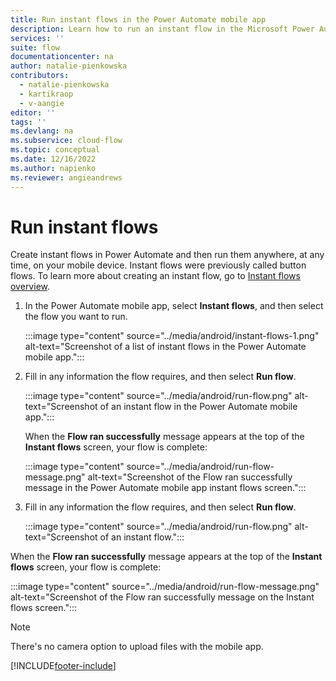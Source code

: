 ```yaml
---
title: Run instant flows in the Power Automate mobile app
description: Learn how to run an instant flow in the Microsoft Power Automate mobile app for Android and the Power Automate mobile app for iOS.
services: ''
suite: flow
documentationcenter: na
author: natalie-pienkowska
contributors:
  - natalie-pienkowska
  - kartikraop
  - v-aangie
editor: ''
tags: ''
ms.devlang: na
ms.subservice: cloud-flow
ms.topic: conceptual
ms.date: 12/16/2022
ms.author: napienko
ms.reviewer: angieandrews
---
```


# Run instant flows

Create instant flows in Power Automate and then run them anywhere, at any time, on your mobile device. Instant flows were previously called button flows. To learn more about creating an instant flow, go to [Instant flows overview](/articles/introduction-to-button-flows.md).

1. In the Power Automate mobile app, select **Instant flows**, and then select the flow you want to run.

    :::image type="content" source="../media/android/instant-flows-1.png" alt-text="Screenshot of a list of instant flows in the Power Automate mobile app.":::

1. Fill in any information the flow requires, and then select **Run flow**.

    :::image type="content" source="../media/android/run-flow.png" alt-text="Screenshot of an instant flow in the Power Automate mobile app.":::

    When the **Flow ran successfully** message appears at the top of the **Instant flows** screen, your flow is complete:

    :::image type="content" source="../media/android/run-flow-message.png" alt-text="Screenshot of the Flow ran successfully message in the Power Automate mobile app instant flows screen.":::

1. Fill in any information the flow requires, and then select **Run flow**.

    :::image type="content" source="../media/android/run-flow.png" alt-text="Screenshot of an instant flow.":::

When the **Flow ran successfully** message appears at the top of the **Instant flows** screen, your flow is complete:

:::image type="content" source="../media/android/run-flow-message.png" alt-text="Screenshot of the Flow ran successfully message on the Instant flows screen.":::

> [!NOTE]
>
> There's no camera option to upload files with the mobile app.

[!INCLUDE[footer-include](../includes/footer-banner.md)]
